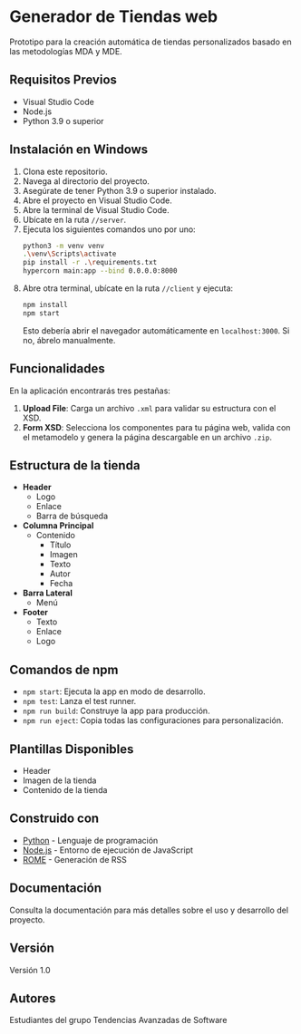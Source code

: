 # Generador de Tiendas web

Prototipo para la creación automática de tiendas personalizados basado en las metodologías MDA y MDE.

## Requisitos Previos

- Visual Studio Code
- Node.js
- Python 3.9 o superior

## Instalación en Windows

1. Clona este repositorio.
2. Navega al directorio del proyecto.
3. Asegúrate de tener Python 3.9 o superior instalado.
4. Abre el proyecto en Visual Studio Code.
5. Abre la terminal de Visual Studio Code.
6. Ubícate en la ruta `//server`.
7. Ejecuta los siguientes comandos uno por uno:
    ```sh
    python3 -m venv venv
    .\venv\Scripts\activate
    pip install -r .\requirements.txt
    hypercorn main:app --bind 0.0.0.0:8000
    ```
8. Abre otra terminal, ubícate en la ruta `//client` y ejecuta:
    ```sh
    npm install
    npm start
    ```
    Esto debería abrir el navegador automáticamente en `localhost:3000`. Si no, ábrelo manualmente.

## Funcionalidades

En la aplicación encontrarás tres pestañas:

1. **Upload File**: Carga un archivo `.xml` para validar su estructura con el XSD.
2. **Form XSD**: Selecciona los componentes para tu página web, valida con el metamodelo y genera la página descargable en un archivo `.zip`.

## Estructura de la tienda

- **Header**
    - Logo
    - Enlace
    - Barra de búsqueda
- **Columna Principal**
    - Contenido
        - Título
        - Imagen
        - Texto
        - Autor
        - Fecha
- **Barra Lateral**
    - Menú
- **Footer**
    - Texto
    - Enlace
    - Logo

## Comandos de npm

- `npm start`: Ejecuta la app en modo de desarrollo.
- `npm test`: Lanza el test runner.
- `npm run build`: Construye la app para producción.
- `npm run eject`: Copia todas las configuraciones para personalización.

## Plantillas Disponibles

- Header
- Imagen de la tienda
- Contenido de la tienda

## Construido con

- [Python](https://www.python.org/) - Lenguaje de programación
- [Node.js](https://nodejs.org/) - Entorno de ejecución de JavaScript
- [ROME](https://rometools.github.io/rome/) - Generación de RSS

## Documentación

Consulta la documentación para más detalles sobre el uso y desarrollo del proyecto.

## Versión

Versión 1.0

## Autores

Estudiantes del grupo Tendencias Avanzadas de Software

